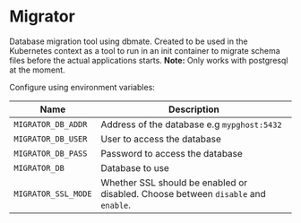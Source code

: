 Migrator
========

Database migration tool using dbmate. Created to be used in the Kubernetes context as a tool to run in an init container to migrate schema files before the actual applications starts. **Note:** Only works with postgresql at the moment.

Configure using environment variables:

| Name                | Description                                                                       |
|---------------------|-----------------------------------------------------------------------------------|
| `MIGRATOR_DB_ADDR`  | Address of the database e.g `mypghost:5432`                                       |
| `MIGRATOR_DB_USER`  | User to access the database                                                       |
| `MIGRATOR_DB_PASS`  | Password to access the database                                                   |
| `MIGRATOR_DB`       | Database to use                                                                   |
| `MIGRATOR_SSL_MODE` | Whether SSL should be enabled or disabled. Choose between `disable` and `enable`. |
